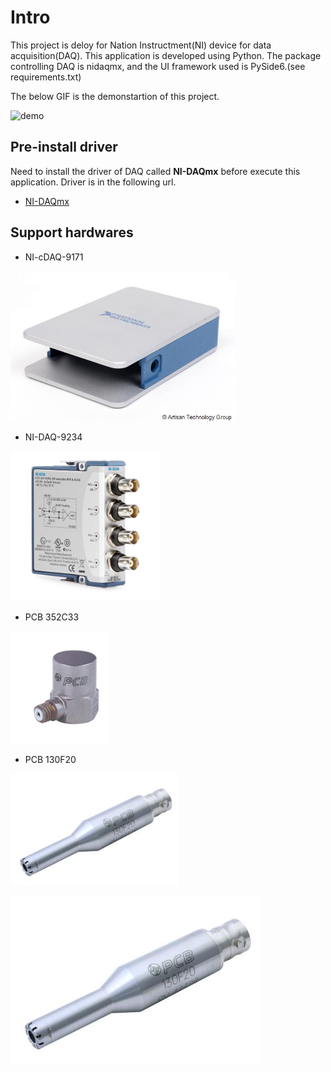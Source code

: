 # Intro
This project is deloy for Nation Instructment(NI) device for data acquisition(DAQ). This application is developed using Python. The package controlling DAQ is nidaqmx, and the UI framework used is PySide6.(see requirements.txt)

The below GIF is the demonstartion of this project.

![demo](./description/demo.gif)

## Pre-install driver
Need to install the driver of DAQ called **NI-DAQmx** before execute this application. Driver is in the following url.
- [NI-DAQmx](https://www.ni.com/en/support/downloads/drivers/download.ni-daq-mx.html)


## Support hardwares
- NI-cDAQ-9171

<img src="./description/NI_cDAQ-9171.jpg" height="240">

- NI-DAQ-9234

<img src="./description/NI_DAQ-9234.jpg" height="240">

- PCB 352C33

<img src="./description/pcb_352c33.jpg" height="180">

- PCB 130F20


<img src="./description/pcb_130F20.jpg" height="180">

![](./description/pcb_130f20.jpg)